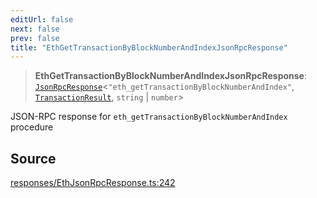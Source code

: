 ```yaml
---
editUrl: false
next: false
prev: false
title: "EthGetTransactionByBlockNumberAndIndexJsonRpcResponse"
---
```


> **EthGetTransactionByBlockNumberAndIndexJsonRpcResponse**: [`JsonRpcResponse`](/reference/jsonrpc/type-aliases/jsonrpcresponse/)\<`"eth_getTransactionByBlockNumberAndIndex"`, [`TransactionResult`](/reference/actions-types/type-aliases/transactionresult/), `string` \| `number`\>

JSON-RPC response for `eth_getTransactionByBlockNumberAndIndex` procedure

## Source

[responses/EthJsonRpcResponse.ts:242](https://github.com/evmts/tevm-monorepo/blob/main/packages/procedures-types/src/responses/EthJsonRpcResponse.ts#L242)
